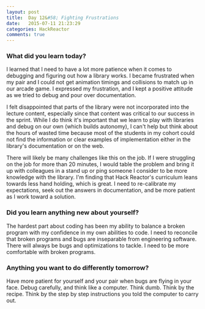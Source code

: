 ```yaml
---
layout: post
title:  Day 12&#58; Fighting Frustrations
date:   2015-07-11 21:23:29
categories: HackReactor
comments: true
---
```


### What did you learn today?

I learned that I need to have a lot more patience when it comes to debugging and figuring out how a library works. I became frustrated when my pair and I could not get animation timings and collisions to match up in our arcade game. I expressed my frustration, and I kept a positive attitude as we tried to debug and pour over documentation.

I felt disappointed that parts of the library were not incorporated into the lecture content, especially since that content was critical to our success in the sprint. While I do think it's important that we learn to play with libraries and debug on our own (which builds autonomy), I can't help but think about the hours of wasted time because most of the students in my cohort could not find the information or clear examples of implementation either in the library's documentation or on the web.

There will likely be many challenges like this on the job. If I were struggling on the job for more than 20 minutes, I would table the problem and bring it up with colleagues in a stand up or ping someone I consider to be more knowledge with the library. I'm finding that Hack Reactor's curriculum leans towards less hand holding, which is great. I need to re-calibrate my expectations, seek out the answers in documentation, and be more patient as I work toward a solution.

### Did you learn anything new about yourself?

The hardest part about coding has been my ability to balance a broken program with my confidence in my own abilities to code. I need to reconcile that broken programs and bugs are inseparable from engineering software. There will always be bugs and optimizations to tackle. I need to be more comfortable with broken programs.

### Anything you want to do differently tomorrow?

Have more patient for yourself and your pair when bugs are flying in your face. Debug carefully, and think like a computer. Think dumb. Think by the recipe. Think by the step by step instructions you told the computer to carry out.